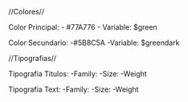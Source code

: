 //Colores//

Color Principal:
    - #77A776
    - Variable: $green

Color Secundario:
    -#5B8C5A
    -Variable: $greendark

//Tipografias//

Tipografia Titulos:
    -Family:
    -Size:
    -Weight

Tipografia Text:
    -Family:
    -Size:
    -Weight


